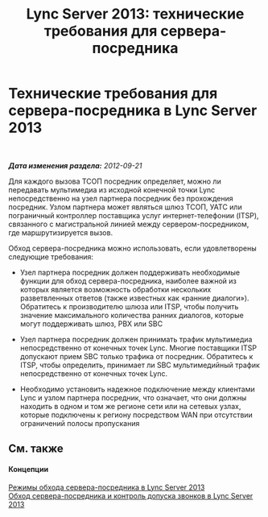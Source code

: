 ﻿---
title: 'Lync Server 2013: технические требования для сервера-посредника'
TOCTitle: Технические требования для сервера-посредника
ms:assetid: 6162a204-0e7c-460a-8eb2-e592c6590a8a
ms:mtpsurl: https://technet.microsoft.com/ru-ru/library/Gg398435(v=OCS.15)
ms:contentKeyID: 49309935
ms.date: 05/19/2016
mtps_version: v=OCS.15
ms.translationtype: HT
---

# Технические требования для сервера-посредника в Lync Server 2013

 

_**Дата изменения раздела:** 2012-09-21_

Для каждого вызова ТСОП посредник определяет, можно ли передавать мультимедиа из исходной конечной точки Lync непосредственно на узел партнера посредник без прохождения посредник. Узлом партнера может являться шлюз ТСОП, УАТС или пограничный контроллер поставщика услуг интернет-телефонии (ITSP), связанного с магистральной линией между сервером-посредником, где маршрутизируется вызов.

Обход сервера-посредника можно использовать, если удовлетворены следующие требования:

  - Узел партнера посредник должен поддерживать необходимые функции для обход сервера-посредника, наиболее важной из которых является возможность обработки нескольких разветвленных ответов (также известных как «ранние диалоги»). Обратитесь к производителю шлюза или ITSP, чтобы получить значение максимального количества ранних диалогов, которые могут поддерживать шлюз, PBX или SBC

  - Узел партнера посредник должен принимать трафик мультимедиа непосредственно от конечных точек Lync. Многие поставщики ITSP допускают прием SBC только трафика от посредник. Обратитесь к ITSP, чтобы определить, принимает ли SBC мультимедийный трафик непосредственно от конечных точек Lync.

  - Необходимо установить надежное подключение между клиентами Lync и узлом партнера посредник, что означает, что они должны находить в одном и том же регионе сети или на сетевых узлах, которые подключены к региону посредством WAN при отсутствии ограничений полосы пропускания

## См. также

#### Концепции

[Режимы обхода сервера-посредника в Lync Server 2013](lync-server-2013-media-bypass-modes.md)  
[Обход сервера-посредника и контроль допуска звонков в Lync Server 2013](lync-server-2013-media-bypass-and-call-admission-control.md)

